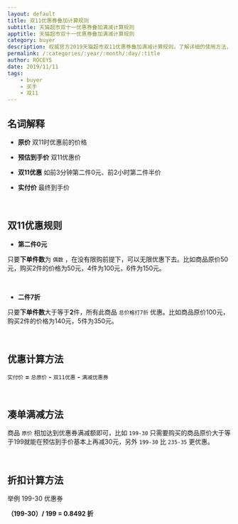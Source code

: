 ```yaml
---
layout: default
title: 双11优惠券叠加计算规则
subtitle: 天猫超市双十一优惠券叠加满减计算规则
apptitle: 天猫超市双十一优惠券叠加满减计算规则
category: buyer
description: 权威官方2019天猫超市双11优惠券叠加满减计算规则，了解详细的使用方法，灵活凑单清空购物车，双11买什么不用愁。前3分钟、前15分钟、前1小时、前2小时、前60秒、第几分钟0元五折半价。叠加199减30、235减35、199减35、299减80等优惠券。
permalink: /:categories/:year/:month/:day/:title
author: ROCEYS
date: 2019/11/11
tags:
    - buyer
    - 买手
    - 双11
---
```


## 名词解释

- **原价**  双11时优惠前的价格

- **预估到手价**  双11优惠价

- **双11优惠**  如前3分钟第二件0元、前2小时第二件半价

- **实付价**  最终到手价

<br>

## 双11优惠规则

- **第二件0元** 

只要**下单件数**为 `偶数` ，在没有限购前提下，可以无限优惠下去。比如商品原价50元，购买2件的价格为50元，4件为100元，6件为150元。

<br>

- **二件7折**

只要**下单件数**大于等于**2**件，所有此商品 `总价格打7折` 优惠。比如商品原价100元，购买2件的价格为140元，5件为350元。

<br>

## 优惠计算方法

 `实付价` **=** `总原价` **-** `双11优惠` **-** `满减优惠券`
 
<br>

## 凑单满减方法

商品 `原价` 相加达到优惠券满减额即可，比如 `199-30` 只需要购买的商品原价大于等于199就能在预估到手价基本上再减30元，另外 `199-30` 比 `235-35` 更优惠。

<br>

## 折扣计算方法

举例 199-30 优惠券

**（199-30）/ 199 =  0.8492 折**

<br>

